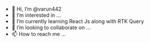 - 👋 Hi, I’m @varun442
- 👀 I’m interested in ...
- 🌱 I’m currently learning React Js along with RTK Query
- 💞️ I’m looking to collaborate on ...
- 📫 How to reach me ...

<!---
varun442/varun442 is a ✨ special ✨ repository because its `README.md` (this file) appears on your GitHub profile.
You can click the Preview link to take a look at your changes.
--->
